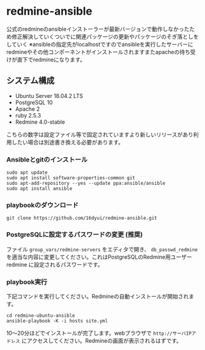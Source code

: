 # redmine-ansible
公式のredmineのansibleインストーラーが最新バージョンで動作しなかったため修正解決していくついでに関連パッケージの更新やパッケージのそぎ落としをしていく
※ansibleの指定先がlocalhostですのでansibleを実行したサーバーにredmineやその他コンポーネントがインストールされますまたapacheの待ち受けが直下でredmineになります。

## システム構成
* Ubuntu Server 18.04.2 LTS
* PostgreSQL 10
* Apache 2
* ruby 2.5.3
* Redmine 4.0-stable

こちらの数字は設定ファイル等で固定されていますより新しいリリースがあり利用したい場合は別途書き換える必要があります。

### Ansibleとgitのインストール

```
sudo apt update
sudo apt install software-properties-common git
sudo apt-add-repository --yes --update ppa:ansible/ansible
sudo apt install ansible
```

### playbookのダウンロード
```
git clone https://github.com/16dyui/redmine-ansible.git
```

### PostgreSQLに設定するパスワードの変更 (推奨)
ファイル `group_vars/redmine-servers` をエディタで開き、 `db_passwd_redmine` を適当な内容に変更してください。これはPostgreSQLのRedmine用ユーザー redmine に設定されるパスワードです。

### playbook実行
下記コマンドを実行してください。Redmineの自動インストールが開始されます。
```
cd redmine-ubuntu-ansible
ansible-playbook -K -i hosts site.yml
```
10〜20分ほどでインストールが完了します。webブラウザで `http://サーバIPアドレス` にアクセスしてください。Redmineの画面が表示されるはずです。
